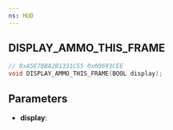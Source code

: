 ```yaml
---
ns: HUD
---
```

## DISPLAY_AMMO_THIS_FRAME

```c
// 0xA5E78BA2B1331C55 0x60693CEE
void DISPLAY_AMMO_THIS_FRAME(BOOL display);
```


## Parameters
* **display**: 

